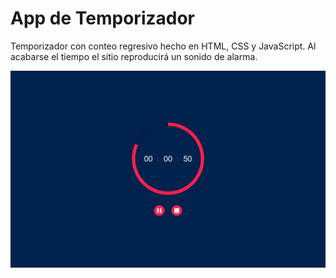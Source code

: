 # App de Temporizador

Temporizador con conteo regresivo hecho en HTML, CSS y JavaScript. Al acabarse el tiempo el sitio reproducirá un sonido de alarma.

![Screenshot](https://github.com/UnUsuarioMas67/app-temporizador/blob/142cc314158259101d6bd56d94674f87fd2726bd/screenshot.png)
